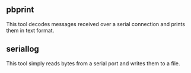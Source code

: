 ## pbprint

This tool decodes messages received over a serial connection and prints them in text format.

## seriallog

This tool simply reads bytes from a serial port and writes them to a file.

